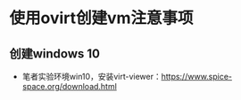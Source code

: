 # 使用ovirt创建vm注意事项
## 创建windows 10

- 笔者实验环境win10，安装virt-viewer：https://www.spice-space.org/download.html




